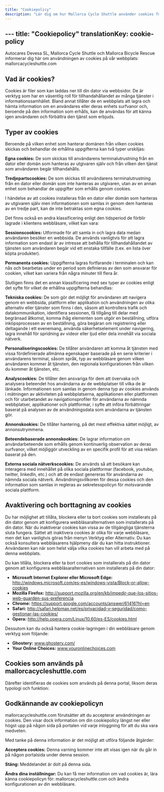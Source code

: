 ```yaml
---
title: "Cookiepolicy"
description: "Lär dig om hur Mallorca Cycle Shuttle använder cookies för att förbättra din surfupplevelse och analysera webbtrafik."
---
```

﻿---
title: "Cookiepolicy"
translationKey: cookie-policy
---

Autocares Devesa SL, Mallorca Cycle Shuttle och Mallorca Bicycle Rescue informerar dig här om användningen av cookies på vår webbplats: mallorcacycleshuttle.com

## Vad är cookies?

Cookies är filer som kan laddas ner till din dator via webbsidor. De är verktyg som har en väsentlig roll för tillhandahållandet av många tjänster i informationssamhället. Bland annat tillåter de en webbplats att lagra och hämta information om en användares eller deras enhets surfvanor och, beroende på den information som erhålls, kan de användas för att känna igen användaren och förbättra den tjänst som erbjuds.

## Typer av cookies

Beroende på vilken enhet som hanterar domänen från vilken cookies skickas och behandlar de erhållna uppgifterna kan två typer urskiljas:

**Egna cookies:** De som skickas till användarens terminalutrustning från en dator eller domän som hanteras av utgivaren själv och från vilken den tjänst som användaren begär tillhandahålls.

**Tredjepartscookies:** De som skickas till användarens terminalutrustning från en dator eller domän som inte hanteras av utgivaren, utan av en annan enhet som behandlar de uppgifter som erhålls genom cookies.

I händelse av att cookies installeras från en dator eller domän som hanteras av utgivaren själv men informationen som samlas in genom dem hanteras av en tredje part, kan de inte betraktas som egna cookies.

Det finns också en andra klassificering enligt den tidsperiod de förblir lagrade i klientens webbläsare, vilket kan vara:

**Sessionscookies:** Utformade för att samla in och lagra data medan användaren besöker en webbsida. De används vanligtvis för att lagra information som endast är av intresse att behålla för tillhandahållandet av tjänsten som användaren begär vid ett enstaka tillfälle (t.ex. en lista över köpta produkter).

**Permanenta cookies:** Uppgifterna lagras fortfarande i terminalen och kan nås och bearbetas under en period som definieras av den som ansvarar för cookien, vilket kan variera från några minuter till flera år.

Slutligen finns det en annan klassificering med sex typer av cookies enligt det syfte för vilket de erhållna uppgifterna behandlas:

**Tekniska cookies:** De som gör det möjligt för användaren att navigera genom en webbsida, plattform eller applikation och användningen av olika alternativ eller tjänster som finns i den, såsom att kontrollera trafik och datakommunikation, identifiera sessionen, få tillgång till delar med begränsad åtkomst, komma ihåg elementen som utgör en beställning, utföra inköpsprocessen av en beställning, göra begäran om registrering eller deltagande i ett evenemang, använda säkerhetselement under navigering, lagra innehåll för spridning av videor eller ljud eller dela innehåll via sociala nätverk.

**Personaliseringscookies:** De tillåter användaren att komma åt tjänsten med vissa fördefinierade allmänna egenskaper baserade på en serie kriterier i användarens terminal, såsom språk, typ av webbläsare genom vilken användaren kommer åt tjänsten, den regionala konfigurationen från vilken du kommer åt tjänsten, etc.

**Analyscookies:** De tillåter den ansvariga för dem att övervaka och analysera beteendet hos användarna av de webbplatser till vilka de är länkade. Informationen som samlas in genom denna typ av cookies används i mätningen av aktiviteten på webbplatserna, applikationen eller plattformen och för utarbetandet av navigationsprofiler för användarna av nämnda webbplatser, applikationer och plattformar, i syfte att införa förbättringar baserat på analysen av de användningsdata som användarna av tjänsten gör.

**Annonskookies:** De tillåter hantering, på det mest effektiva sättet möjligt, av annonsutrymmena.

**Beteendebaserade annonskookies:** De lagrar information om användarbeteende som erhålls genom kontinuerlig observation av deras surfvanor, vilket möjliggör utveckling av en specifik profil för att visa reklam baserat på den.

**Externa sociala nätverkscookies:** De används så att besökare kan interagera med innehållet på olika sociala plattformar (facebook, youtube, twitter, linkedIn, etc.) och att de endast genereras för användarna av nämnda sociala nätverk. Användningsvillkoren för dessa cookies och den information som samlas in regleras av sekretesspolicyn för motsvarande sociala plattform.

## Avaktivering och borttagning av cookies

Du har möjlighet att tillåta, blockera eller ta bort cookies som installerats på din dator genom att konfigurera webbläsaralternativen som installerats på din dator. När du inaktiverar cookies kan vissa av de tillgängliga tjänsterna sluta fungera. Sättet att inaktivera cookies är olika för varje webbläsare, men det kan vanligtvis göras från menyn Verktyg eller Alternativ. Du kan också konsultera webbläsarens hjälpmeny där du kan hitta instruktioner. Användaren kan när som helst välja vilka cookies han vill arbeta med på denna webbplats.

Du kan tillåta, blockera eller ta bort cookies som installerats på din dator genom att konfigurera webbläsaralternativen som installerats på din dator:

- **Microsoft Internet Explorer eller Microsoft Edge:** http://windows.microsoft.com/es-es/windows-vista/Block-or-allow-cookies
- **Mozilla Firefox:** http://support.mozilla.org/en/kb/impedir-que-los-sitios-web-guarden-sus-preferencia
- **Chrome:** https://support.google.com/accounts/answer/61416?hl=en
- **Safari:** http://safari.helpmax.net/es/privacidad-y-seguridad/como-gestionar-las-cookies/
- **Opera:** http://help.opera.com/Linux/10.60/es-ES/cookies.html

Dessutom kan du också hantera cookie-lagringen i din webbläsare genom verktyg som följande:

- **Ghostery:** www.ghostery.com/
- **Your Online Choices:** www.youronlinechoices.com

## Cookies som används på mallorcacycleshuttle.com

Därefter identifieras de cookies som används på denna portal, liksom deras typologi och funktion:

## Godkännande av cookiepolicyn

mallorcacycleshuttle.com förutsätter att du accepterar användningen av cookies. Den visar dock information om din cookiepolicy längst ner eller högst upp på någon sida på portalen vid varje inloggning för att du ska vara medveten.

Med tanke på denna information är det möjligt att utföra följande åtgärder:

**Acceptera cookies:** Denna varning kommer inte att visas igen när du går in på någon portalsida under denna session.

**Stäng:** Meddelandet är dolt på denna sida.

**Ändra dina inställningar:** Du kan få mer information om vad cookies är, lära känna cookiepolicyn för: mallorcacycleshuttle.com och ändra konfigurationen av din webbläsare.

